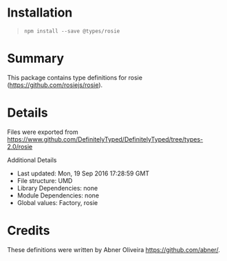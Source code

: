 # Installation
> `npm install --save @types/rosie`

# Summary
This package contains type definitions for rosie (https://github.com/rosiejs/rosie).

# Details
Files were exported from https://www.github.com/DefinitelyTyped/DefinitelyTyped/tree/types-2.0/rosie

Additional Details
 * Last updated: Mon, 19 Sep 2016 17:28:59 GMT
 * File structure: UMD
 * Library Dependencies: none
 * Module Dependencies: none
 * Global values: Factory, rosie

# Credits
These definitions were written by Abner Oliveira <https://github.com/abner/>.
